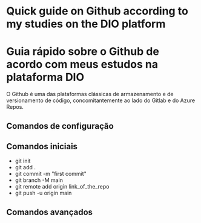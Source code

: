 
# Quick guide on Github according to my studies on the DIO platform

# Guia rápido sobre o Github de acordo com meus estudos na plataforma DIO

O Github é uma das plataformas clássicas de armazenamento e de versionamento de código, concomitantemente ao lado do Gitlab e do Azure Repos.

## Comandos de configuração

## Comandos iniciais

- git init
- git add .
- git commit -m "first commit"
- git branch -M main
- git remote add origin link_of_the_repo
- git push -u origin main

## Comandos avançados
